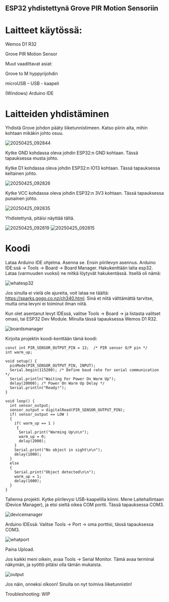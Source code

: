 ## ESP32 yhdistettynä Grove PIR Motion Sensoriin

# Laitteet käytössä:
Wemos D1 R32

Grove PIR Motion Sensor

Muut vaadittavat asiat:

Grove to M hyppyrijohdin

microUSB – USB - kaapeli

(Windows) Arduino IDE

# Laitteiden yhdistäminen

Yhdistä Grove johdon pääty liiketunnistimeen. Katso piirin alta, mihin kohtaan mikäkin johto osuu. 

![20250425_092844](https://github.com/user-attachments/assets/0971e46d-3752-491f-a67b-c37827d6318b)


Kytke GND kohdassa oleva johdin ESP32:n GND kohtaan. Tässä tapauksessa musta johto.

Kytke D1 kohdassa oleva johdin ESP32:n IO13 kohtaan. Tässä tapauksessa keltainen johto.

![20250425_092826](https://github.com/user-attachments/assets/7ad6cba5-8a41-4491-b02e-6ce94fdac222)


Kytke VCC kohdassa oleva johdin ESP32:n 3V3 kohtaan. Tässä tapauksessa punainen johto.

![20250425_092835](https://github.com/user-attachments/assets/7630b3f6-aa29-46cb-bfb3-ada71e3959b1)

Yhdistettynä, pitäisi näyttää tältä.

![20250425_092819](https://github.com/user-attachments/assets/5291fc5b-9ce3-437b-8fb2-3762ab408143)
![20250425_092815](https://github.com/user-attachments/assets/991e40ca-69bb-47c1-b972-3537296c59b8)


# Koodi

Lataa Arduino IDE ohjelma. Asenna se.
Ensin piirilevyn asennus. Arduino IDE:ssä -> Tools -> Board -> Board Manager. Hakukenttään laita esp32. Lataa (varmuuden vuoksi) ne mitkä löytyvät hakukentässä. Itsellä oli nämä: 

![whatesp32](https://github.com/user-attachments/assets/fd65b3e2-31b9-4208-93ed-cbcf988e2fe4)


Jos sinulla ei vielä ole ajureita, voit lataa ne täältä: https://sparks.gogo.co.nz/ch340.html. Sinä et niitä välttämättä tarvitse, mutta oma levyni ei toiminut ilman niitä. 

Kun olet asentanut levyt IDEssä, valitse Tools -> Board -> ja listasta valitset omasi, tai ESP32 Dev Module. Minulla tässä tapauksessa Wemos D1 R32.

![boardsmanager](https://github.com/user-attachments/assets/dee052dc-50ba-4347-a79a-9df5ff750d42)


Kirjoita projektin koodi-kenttään tämä koodi:
```
const int PIR_SENSOR_OUTPUT_PIN = 13;  /* PIR sensor O/P pin */
int warm_up;

void setup() {
  pinMode(PIR_SENSOR_OUTPUT_PIN, INPUT);
  Serial.begin(115200); /* Define baud rate for serial communication */
  Serial.println("Waiting For Power On Warm Up");
  delay(20000); /* Power On Warm Up Delay */
  Serial.println("Ready!");
}

void loop() {
  int sensor_output;
  sensor_output = digitalRead(PIR_SENSOR_OUTPUT_PIN);
  if( sensor_output == LOW )
  {
    if( warm_up == 1 )
     {
      Serial.print("Warming Up\n\n");
      warm_up = 0;
      delay(2000);
    }
    Serial.print("No object in sight\n\n");
    delay(1000);
  }
  else
  {
    Serial.print("Object detected\n\n");   
    warm_up = 1;
    delay(1000);
  } 
}
```
Tallenna projekti. Kytke piirilevysi USB-kaapelilla kiinni. Mene Laitehallintaan (Device Manager), ja etsi sieltä oikea COM portti. Tässä tapauksessa COM3. 

![devicemanager](https://github.com/user-attachments/assets/b3ddc9f3-04c0-4b38-a918-f73cdc64c912)


Arduino IDEssä: Valitse Tools -> Port -> oma porttisi, tässä tapauksessa COM3.

![whatport](https://github.com/user-attachments/assets/fe36e34d-9b05-4898-8034-f4257b6e59c7)


Paina Upload.

Jos kaikki meni oikein, avaa Tools -> Serial Monitor. Tämä avaa terminal näkymän, ja syöttö pitäisi olla tämän mukaista.

![output](https://github.com/user-attachments/assets/3bf171c5-5d20-49e6-a989-686aeb4982f6)


Jos näin, onneksi olkoon! Sinulla on nyt toimiva liiketunnistin!

Troubleshooting: WIP

